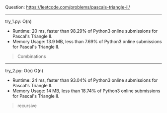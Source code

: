 Question: https://leetcode.com/problems/pascals-triangle-ii/

---

try_1.py: O(n)
* Runtime: 20 ms, faster than 98.29% of Python3 online submissions for Pascal's Triangle II.
* Memory Usage: 13.9 MB, less than 7.69% of Python3 online submissions for Pascal's Triangle II.

> Combinations

---

try_2.py: O(n) O(n)
* Runtime: 24 ms, faster than 93.04% of Python3 online submissions for Pascal's Triangle II.
* Memory Usage: 14 MB, less than 18.74% of Python3 online submissions for Pascal's Triangle II.

> recursive
